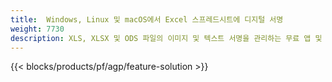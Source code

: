 ```yaml
---
title:  Windows, Linux 및 macOS에서 Excel 스프레드시트에 디지털 서명
weight: 7730
description: XLS, XLSX 및 ODS 파일의 이미지 및 텍스트 서명을 관리하는 무료 앱 및 API
---
```

{{< blocks/products/pf/agp/feature-solution >}} 

